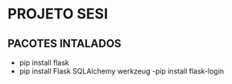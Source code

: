 # PROJETO SESI 
## PACOTES INTALADOS 
- pip install flask
- pip install Flask SQLAlchemy werkzeug
-pip install flask-login
